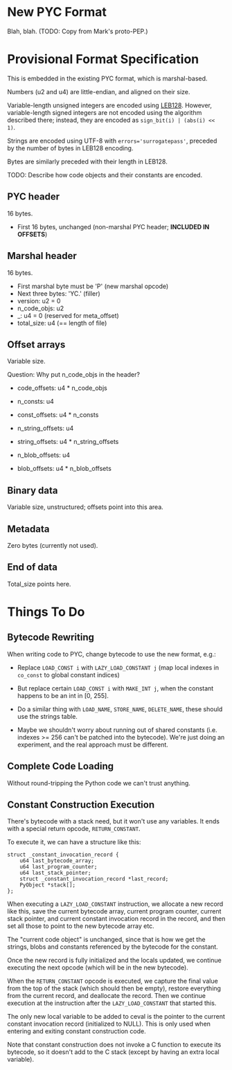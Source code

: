 New PYC Format
==============

Blah, blah.  (TODO: Copy from Mark's proto-PEP.)


Provisional Format Specification
================================

This is embedded in the existing PYC format, which is marshal-based.

Numbers (u2 and u4) are little-endian, and aligned on their size.

Variable-length unsigned integers are encoded using
[LEB128](https://en.wikipedia.org/wiki/LEB128).
However, variable-length signed integers are not encoded
using the algorithm described there; instead, they are
encoded as `sign_bit(i) | (abs(i) << 1)`.

Strings are encoded using UTF-8 with `errors='surrogatepass'`,
preceded by the number of bytes in LEB128 encoding.

Bytes are similarly preceded with their length in LEB128.

TODO: Describe how code objects and their constants are encoded.

PYC header
----------

16 bytes.

- First 16 bytes, unchanged (non-marshal PYC header; **INCLUDED IN OFFSETS**)

Marshal header
--------------

16 bytes.

- First marshal byte must be 'P' (new marshal opcode)
- Next three bytes: 'YC.' (filler)
- version: u2 = 0
- n_code_objs: u2
- _: u4 = 0 (reserved for meta_offset)
- total_size: u4 (== length of file)

Offset arrays
-------------

Variable size.

Question: Why put n_code_objs in the header?

- code_offsets: u4 * n_code_objs

- n_consts: u4
- const_offsets: u4 * n_consts

- n_string_offsets: u4
- string_offsets: u4 * n_string_offsets

- n_blob_offsets: u4
- blob_offsets: u4 * n_blob_offsets

Binary data
-----------

Variable size, unstructured; offsets point into this area.

Metadata
--------

Zero bytes (currently not used).

End of data
-----------

Total_size points here.


Things To Do
============

Bytecode Rewriting
------------------

When writing code to PYC, change bytecode to use the new format, e.g.:

- Replace `LOAD_CONST i` with `LAZY_LOAD_CONSTANT j`
  (map local indexes in `co_const` to global constant indices)

- But replace certain `LOAD_CONST i` with `MAKE_INT j`,
  when the constant happens to be an int in [0, 255].

- Do a similar thing with `LOAD_NAME`, `STORE_NAME`, `DELETE_NAME`,
  these should use the strings table.

- Maybe we shouldn't worry about running out of shared constants
  (i.e. indexes >= 256 can't be patched into the bytecode).
  We're just doing an experiment,
  and the real approach must be different.

Complete Code Loading
---------------------

Without round-tripping the Python code we can't trust anything.

Constant Construction Execution
-------------------------------

There's bytecode with a stack need, but it won't use any variables.
It ends with a special return opcode, `RETURN_CONSTANT`.

To execute it, we can have a structure like this:

```
struct _constant_invocation_record {
    u64 last_bytecode_array;
    u64 last_program_counter;
    u64 last_stack_pointer;
    struct _constant_invocation_record *last_record;
    PyObject *stack[];
};
```

When executing a `LAZY_LOAD_CONSTANT` instruction,
we allocate a new record like this,
save the current bytecode array, current program counter,
current stack pointer, and current constant invocation record in the record,
and then set all those to point to the new bytecode array etc.

The "current code object" is unchanged, since that is how we get the
strings, blobs and constants referenced by the bytecode for the constant.

Once the new record is fully initialized and the locals updated,
we continue executing the next opcode (which will be in the new bytecode).

When the `RETURN_CONSTANT` opcode is executed,
we capture the final value from the top of the stack
(which should then be empty),
restore everything from the current record, and deallocate the record.
Then we continue execution at the instruction after the 
`LAZY_LOAD_CONSTANT` that started this.

The only new local variable to be added to ceval is the pointer to the
current constant invocation record (initialized to NULL).
This is only used when entering and exiting constant construction code.

Note that constant construction does not invoke a C function
to execute its bytecode, so it doesn't add to the C stack
(except by having an extra local variable).
